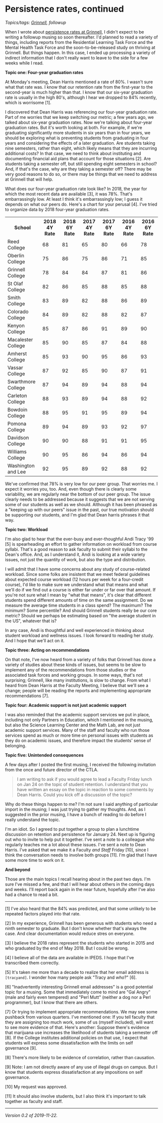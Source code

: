 Persistence rates, continued
============================

*Topics/tags: [Grinnell](index-grinnell), followup*

When I wrote about [persistence rates at
Grinnell](persistence-rates-2019-11-19), I didn't expect to be
writing a followup musing so soon thereafter.  I'd planned to read
a variety of things, including reports from the Residential Learning
Task Force and the Mental Health Task Force and the soon-to-be-released
study on thriving at Grinnell.  But things happen.  In this case, I
ended up processing a variety of indirect information that I don't
really want to leave to the side for a few weeks while I read.

**Topic one: Four-year graduation rates**

At Monday's meeting, Dean Harris mentioned a rate of 80%.  I wasn't sure
what that rate was.  I know that our retention rate from the first-year
to the second-year is much higher than that.  I know that our six-year
graduation rate is usually in the high 80's, although I hear we dropped
to 84% recently, which is worrisome [1].

I discovered that Dean Harris was referencing our four-year graduation
rate.  Part of me worries that we keep switching our metric; a few
years ago, we talked about six-year graduation rates.  Now we're
talking about four-year graduation rates.  But it's worth looking
at both.  For example, if we're graduating significantly more
students in six years than in four years, we should be exploring
what is preventing students from graduating in four years and
considering the effects of a later graduation.  Are students taking
nine semesters, rather than eight, which likely means that they are
incurring additional costs?  In that case, we need to think about
instituting and documenting financial aid plans that account for those
situations [2].  Are students taking a semester off, but still
spending eight semesters in school?  And, if that's the case, why
are they taking a semester off?  There may be very good reasons to
do so, or there may be things that we need to address at Grinnell
that will help.

What does our four-year graduation rate look like?  In 2018, the year
for which the most recent data are available [3], it was 78%.  That's
embarrassingly low.  At least I think it's embarrassingly low; I guess
it depends on what our peers do.  Here's a chart for your perusal [4].  I've
tried to organize data by 2018 four-year graduation rates.

<table class="table">
  <tr>
    <th>School</th>
    <th>2018 4Y Rate</th>
    <th>2018 6Y Rate</th>
    <th>2017 4Y Rate</th>
    <th>2017 6Y Rate</th>
    <th>2016 4Y Rate</th>
    <th>2016 6Y Rate</th>
  </tr>
  <tr><td>Reed College</td> <td>68</td> <td>81</td> <td>65</td> <td>80</td> <td>66</td> <td>78</td></tr>
  <tr><td>Oberlin College</td> <td>75</td> <td>86</td> <td>75</td> <td>86</td> <td>71</td><td>85</td></tr>
  <tr><td>Grinnell College</td> <td>78</td> <td>84</td> <td>84</td> <td>87</td> <td>81</td><td>86</td></tr>
  <tr><td>St Olaf College</td> <td>82</td> <td>86</td> <td>85</td> <td>88</td> <td>85</td> <td>88</td></tr>
  <tr><td>Smith College</td> <td>83</td> <td>89</td> <td>82</td> <td>88</td> <td>86</td> <td>89</td></tr>
  <tr><td>Colorado College</td> <td>84</td> <td>89</td> <td>82</td> <td>88</td> <td>82</td> <td>87</td></tr>
  <tr><td>Kenyon College</td> <td>85</td> <td>87</td> <td>86</td> <td>91</td> <td>89</td> <td>90</td></tr>
  <tr><td>Macalester College</td> <td>85</td> <td>90</td> <td>85</td> <td>87</td> <td>84</td><td>88</td></tr>
  <tr><td>Amherst College</td> <td>85</td> <td>93</td> <td>90</td> <td>95</td> <td>86</td> <td>93</td></tr>
  <tr><td>Vassar College</td> <td>87</td> <td>92</td> <td>85</td> <td>90</td> <td>87</td> <td>91</td></tr>
  <tr><td>Swarthmore College</td> <td>87</td> <td>94</td> <td>89</td> <td>94</td> <td>88</td> <td>94</td></tr>
  <tr><td>Carleton College</td> <td>88</td> <td>93</td> <td>89</td> <td>94</td> <td>88</td> <td>92</td></tr>
  <tr><td>Bowdoin College</td> <td>88</td> <td>95</td> <td>91</td> <td>95</td> <td>89</td> <td>94</td></tr>
  <tr><td>Pomona College</td> <td>89</td> <td>94</td> <td>89</td> <td>93</td> <td>92</td> <td>97</td></tr>
  <tr><td>Davidson College</td> <td>90</td> <td>90</td> <td>88</td> <td>91</td> <td>91</td> <td>95</td></tr>
  <tr><td>Williams College</td> <td>90</td> <td>95</td> <td>86</td> <td>94</td> <td>86</td> <td>94</td></tr>
  <tr><td>Washington and Lee</td> <td>92</td> <td>95</td> <td>89</td> <td>92</td> <td>88</td> <td>92</td></tr>
</table>

We've confirmed that 78% is very low for our peer group.  That worries me.
I expect it worries you, too.  And, even though there is clearly some
variability, we are regularly near the bottom of our peer group.  The
issue clearly needs to be addressed because it suggests that we are not
serving some of our students as well as we should.   Although it has been
phrased as a "keeping up with our peers" issue in the past, our true
motivation should be supporting our students, and I'm glad that Dean
harris phrases it that way.

**Topic two: Workload**

I'm also glad to hear that the ever-busy and ever-thoughful Andi
Tracy '99 [5] is spearheading an effort to gather information on workload
from course syllabi.  That's a good reason to ask faculty to submit
their syllabi to the Dean's office.  And, as I understand it, Andi
is looking at a wide variety issues, not just the quantity of work,
but also the type and distribution.

I will admit that I have some concerns about any study of course-related
workload.  Since some folks are insistent that we meet federal guidelines
about expected course workload (12 hours per week for a four-credit course),
I'd like to make sure we understand what that means and what we'll do if
we find out a course is either far under or far over that amount.  If
you're not sure what I mean by "what that means", it's clear that different
students spend different amounts of time on the same assignment.  Do we
measure the average time students in a class spend?  The maximum?  The
minimum?  Some percentile?  And should Grinnell students really be our
core metric?  Should we perhaps be estimating based on "the average student
in the US", whatever that is?

In any case, Andi is thoughtful and well experienced in thinking about
student workload and wellness issues.  I look forward to reading her study.
And I hope that we'll act on it.

**Topic three: Acting on recommendations**

On that note, I've now heard from a variety of folks that Grinnell
has done a variety of studies about these kinds of issues, but seems
to be slow to implement any of the recommendations from those studies
or the associated task forces and working groups.  In some ways,
that's not surprising; Grinnell, like many institutions, is slow
to change.  From what I heard from Dean Harris at the Faculty Meeting,
I believe that we'll see a change; people will be reading the reports
and implementing appropriate recommendations [7].

**Topic four: Academic support is not just academic support**

I was also reminded that the academic support services we put in place,
including not only Partners in Education, which I mentioned in the musing,
but also the Science Learning Center and the Math Lab, are not just
academic support services.  Many of the staff and faculty who run those
services spend as much or more time on personal issues with students
as they do on academic issues, and therefore impact the students' sense
of belonging.

**Topic five: Unintended consequences**

A few days after I posted the first musing, I received the following 
invitation from the once and future director of the CTLA.

> I am writing to ask if you would agree to lead a Faculty Friday lunch on Jan 24 on the topic of student retention.  I understand that you have written an essay on the topic in reaction to some comments by Dean Harris.  Could you kick off a discussion of the topic?
 
Why do these things happen to me?  I'm not sure I said anything of
particular import in the musing; I was just trying to gather my
thoughts.  And, as I suggested in the prior musing, I have a bunch of 
reading to do before I really understand the topic.

I'm an idiot.  So I agreed to put together a group to plan a lunchtime
discussion on retention and persistence for January 24.  Next up
is figuring out who to invite to help put it together.  I've sent
a note to a colleague who regularly teaches me a lot about these
issues.  I've sent a note to Dean Harris.  I've asked that we make
it a Faculty _and Staff_ Friday [10], since I think the conversation
needs to involve both groups [11].  I'm glad that I have some more
time to work on it.

**And beyond**

Those are the main topics I recall hearing about in the past two days.
I'm sure I've missed a few, and that I will hear about others in the
coming days and weeks.  I'll report back again in the near future,
hopefully after I've also had a chance to read a bit.

---

[1] I've also heard that the 84% was predicted, and that some unlikely
to be repeated factors played into that rate.

[2] In my experience, Grinnell has been generous with students who need
a ninth semester to graduate.  But I don't know whether that's always
the case.  And clear documentation would reduce stres on everyone.

[3] I believe the 2018 rates represent the students who started in
2015 and who graduated by the end of May 2018.  But I could be wrong.

[4] I believe all of the data are available in IPEDS.  I hope that I've
transcribed them correctly.

[5] It's taken me more than a decade to realize that her email address
is `[tracyand]`.  I wonder how many people ask "Tracy and _who_?" [6].

[6] "Inadvertently interesting Grinnell email addresses" is a good
potential topic for a musing.  Some that immediately come to mind
are "Gal Angry" (male and fairly even tempered) and "Perl Mutt"
(neither a dog nor a Perl programmer), but I know that there are
others.

[7] Or trying to implement appropriate recommendations.  We may see
some pushback from various quarters.  I've mentioned one: If you tell
faculty that they are assigning too much work, some of us (myself
included), will want to see more evidence of that.  Here's another:
Suppose there's evidence that marijuana use increases the likelihood
of students taking a semester off [8].  If the College institutes
additional policies on that use, I expect that students will express
some dissatisfaction with the limits on self governance [9].

[8] There's more likely to be evidence of correlation, rather than
causation.

[9] Note: I am not directly aware of any use of illegal drugs on campus.
But I know that students express dissatisfaction at any impositions on
self governance.

[10] My request was approved.

[11] It should also involve students, but I also think it's important 
to talk together as faculty and staff.

---

*Version 0.2 of 2019-11-22.*
